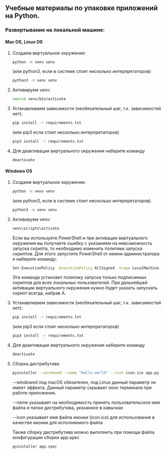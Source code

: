 ## Учебные материалы по упаковке приложений на Python. 
### Развертывание на локальной машине:
#### Mac OS, Linux OS
1. Создаем виртуальное окружение:
   ```bash
   python -m venv venv
   ```
   (или python3, если в системе стоит несколько интерпретаторов)
   ```bash
   python3 -m venv venv
   ```
2. Активируем venv: 
   ```bash
   source venv/bin/activate
   ```
3. Устанавливаем зависимости (необязательный шаг, т.к. зависимостей нет): 
   ```bash
   pip install -r requirements.txt 
   ```
   (или pip3 если стоит несколько интерпретаторов)
   ```bash
   pip3 install -r requirements.txt
   ```
4. Для деактивации виртуального окружения наберите команду 
   ```bash
   deactivate
   ```
#### Windows OS
1. Создаем виртуальное окружение: 
   ```bash
   python -m venv venv
   ``` 
   (или python3, если в системе стоит несколько интерпретаторов)
   ```bash
   python3 -m venv venv
   ```
2. Активируем venv: 
   ```bash
   venv\scripts\activate
   ```
   Если вы используете PowerShell и при активации виртуального окружения вы получаете ошибку с указанием на невозможность запуска скрипта,
то необходимо изменить политики запуска скриптов. Для этого запустите PowerShell от имени администратора и
наберите команду: 
   ```bash
   Set-ExecutionPolicy -ExecutionPolicy AllSigned -Scope LocalMachine
   ``` 
   Эта команда установит политику запуска только подписанных скриптов для всех локальных пользователей. При дальнейшей активации
виртуального окружения нужно будет указать запускать скрипт всегда, набрав А.
3. Устанавливаем зависимости (необязательный шаг, т.к. зависимостей нет): 
   ```bash
   pip install -r requirements.txt
   ```
   (или pip3 если стоит несколько интерпретаторов)
   ```bash
   pip3 install -r requirements.txt 
   ```
4. Для деактивации виртуального окружения наберите команду 
   ```bash
   deactivate
   ```
5. Сборка дистрибутива
   ```bash
   pyinstaller --windowed --name "hello-world" --icon icon.ico app.py
   ```

   --windowed под macOS обязателен, под Linux данный параметр не имеет эффекта.
   Данный параметр скрывает окно терминала при работе приложения.
   
   --name указывает на необходимость принять пользовательское имя файла и папки дистрибутива,
   указанное в кавычках
   
   --icon указывает имя файла иконки (icon.ico) для использования в качестве иконки для исполняемого файла

   Также сборку дистрибутива можно выполнить при помощи файла конфигурации сборки app.spec
   ```bash
   pyinstaller app.spec
   ```
   
   